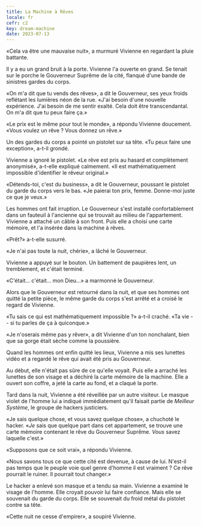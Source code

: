 ```yaml
---
title: La Machine à Rêves
locale: fr
cefr: c2
key: dream-machine
date: 2023-07-13
---
```


«Cela va être une mauvaise nuit», a murmuré Vivienne en regardant la pluie battante.

Il y a eu un grand bruit à la porte. Vivienne l'a ouverte en grand. Se tenait sur le porche le Gouverneur Suprême de la cité, flanqué d'une bande de sinistres gardes du corps.

«On m'a dit que tu vends des rêves», a dit le Gouverneur, ses yeux froids reflétant les lumières néon de la rue. «J'ai besoin d'une nouvelle expérience. J'ai besoin de me sentir exalté. Cela doit être transcendantal. On m'a dit que tu peux faire ça.»

«Le prix est le même pour tout le monde», a répondu Vivienne doucement. «Vous voulez un rêve ? Vous donnez un rêve.»

Un des gardes du corps a pointé un pistolet sur sa tête. «Tu peux faire une exception», a-t-il grondé.

Vivienne a ignoré le pistolet. «Le rêve est pris au hasard et complètement anonymisé», a-t-elle expliqué calmement. «Il est mathématiquement impossible d'identifier le rêveur original.»

«Détends-toi, c'est du business», a dit le Gouverneur, poussant le pistolet du garde du corps vers le bas. «Je paierai ton prix, femme. Donne-moi juste ce que je veux.»

Les hommes ont fait irruption. Le Gouverneur s'est installé confortablement dans un fauteuil à l'ancienne qui se trouvait au milieu de l'appartement. Vivienne a attaché un câble à son front. Puis elle a choisi une carte mémoire, et l'a insérée dans la machine à rêves.

«Prêt?» a-t-elle susurré.

«Je n'ai pas toute la nuit, chérie», a lâché le Gouverneur.

Vivienne a appuyé sur le bouton. Un battement de paupières lent, un tremblement, et c'était terminé.

«C'était... c'était... mon Dieu...» a marmonné le Gouverneur.

Alors que le Gouverneur est retourné dans la nuit, et que ses hommes ont quitté la petite pièce, le même garde du corps s'est arrêté et a croisé le regard de Vivienne.

«Tu sais ce qui est mathématiquement impossible ?» a-t-il craché. «Ta vie -- si tu parles de ça à quiconque.»

«Je n'oserais même pas y rêver», a dit Vivienne d'un ton nonchalant, bien que sa gorge était sèche comme la poussière.

Quand les hommes ont enfin quitté les lieux, Vivienne a mis ses lunettes vidéo et a regardé le rêve qui avait été pris au Gouverneur.

Au début, elle n'était pas sûre de ce qu'elle voyait. Puis elle a arraché les lunettes de son visage et a déchiré la carte mémoire de la machine. Elle a ouvert son coffre, a jeté la carte au fond, et a claqué la porte.

Tard dans la nuit, Vivienne a été réveillée par un autre visiteur. Le masque violet de l'homme lui a indiqué immédiatement qu'il faisait partie de *Meilleur Système*, le groupe de hackers justiciers.

«Je sais quelque chose, et vous savez quelque chose», a chuchoté le hacker. «*Je* sais que quelque part dans cet appartement, se trouve une carte mémoire contenant le rêve du Gouverneur Suprême. *Vous* savez laquelle c'est.»

«Supposons que ce soit vrai», a répondu Vivienne.

«Nous savons tous ce que cette cité est devenue, à cause de lui. N'est-il pas temps que le peuple voie quel genre d'homme il est vraiment ? Ce rêve pourrait le ruiner. Il pourrait tout changer.»

Le hacker a enlevé son masque et a tendu sa main. Vivienne a examiné le visage de l'homme. Elle croyait pouvoir lui faire confiance. Mais elle se souvenait du garde du corps. Elle se souvenait du froid métal du pistolet contre sa tête.

«Cette nuit ne cesse d'empirer», a soupiré Vivienne.